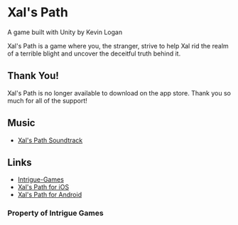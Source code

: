 # Xal's Path
A game built with Unity by Kevin Logan

Xal's Path is a game where you, the stranger, strive to help Xal rid the realm of a terrible blight and uncover the deceitful truth behind it.

## Thank You!
Xal's Path is no longer available to download on the app store. Thank you so much for all of the support!

## Music
- [Xal's Path Soundtrack](https://www.youtube.com/watch?v=hDrSy_biKRo)

## Links
- [Intrigue-Games](https://www.intrigue-games.com/)
- [Xal's Path for iOS](https://apps.apple.com/us/app/xals-path/id1566474908) 
- [Xal's Path for Android](https://play.google.com/store/apps/details?id=com.IntrigueGames.XalsPath) 


### Property of Intrigue Games
